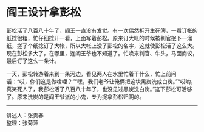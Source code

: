 # 阎王设计拿彭松

彭松活了八百八十年了，阎王一直没有发觉。有一次偶然拆开生死簿，一看订帐的纸捻很粗，忙仔细捻开一看，上面写着彭松。原来订大帐的时候被判官抿下一溜纸，搓了个纸捻订了大帐，所以大帐上没了彭松的名字，这就使彭松活了这么大。现在彭松多大了，在哪里，连阎王爷也不知道了。忙唤来判官、牛头，马面商议，最后订了这么一条计。

一天，彭松转游着来到一条河边，看见两人在水里忙着干什么，忙上前问话：“哎，你们这是做啥哩？”“嘿，我们老爷让俺俩把这块黑炭洗成白炭。”“哎哟，真笑死人了，我彭松活了八百八十年了，也没见过黑炭洗白炭。”这下彭松可活够了。原来洗炭的是阎王爷派的小鬼，专为捉拿彭松归阴的。

---

讲述人：张贵春  
整理：张菊萍